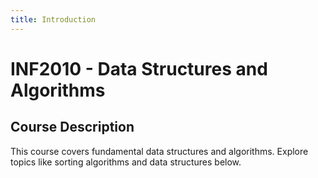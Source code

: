 ```yaml
---
title: Introduction
---
```


# INF2010 - Data Structures and Algorithms

## Course Description
This course covers fundamental data structures and algorithms. Explore topics like sorting algorithms and data structures below.
